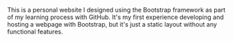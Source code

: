 This is a personal website I designed using the Bootstrap framework as part of my learning process with GitHub. It's my first experience developing and hosting a webpage with Bootstrap, but it's just a static layout without any functional features.

